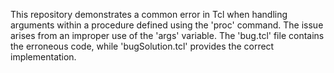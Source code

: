 This repository demonstrates a common error in Tcl when handling arguments within a procedure defined using the 'proc' command.  The issue arises from an improper use of the 'args' variable. The 'bug.tcl' file contains the erroneous code, while 'bugSolution.tcl' provides the correct implementation.